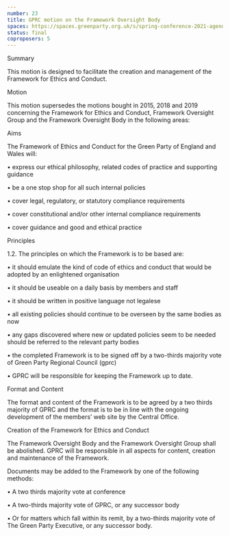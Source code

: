 ```yaml
---
number: 23
title: GPRC motion on the Framework Oversight Body
spaces: https://spaces.greenparty.org.uk/s/spring-conference-2021-agenda-forum2/?contentId=78601
status: final
coproposers: 5
---
```

Summary


This motion is designed to facilitate the creation and management of the Framework for Ethics and Conduct.


Motion


This motion supersedes the motions bought in 2015, 2018 and 2019 concerning the Framework for Ethics and Conduct, Framework Oversight Group and the Framework Oversight Body in the following areas:


Aims


The Framework of Ethics and Conduct for the Green Party of England and Wales will:


•	express our ethical philosophy, related codes of practice and supporting guidance


•	be a one stop shop for all such internal policies


•	cover legal, regulatory, or statutory compliance requirements


•	cover constitutional and/or other internal compliance requirements


•	cover guidance and good and ethical practice


Principles


1.2.  The principles on which the Framework is to be based are:


•	it should emulate the kind of code of ethics and conduct that would be adopted by an enlightened organisation


•	it should be useable on a daily basis by members and staff


•	it should be written in positive language not legalese  


•	all existing policies should continue to be overseen by the same bodies as now


•	any gaps discovered where new or updated policies seem to be needed should be referred to the relevant party bodies


•	the completed Framework is to be signed off by a two-thirds majority vote of Green Party Regional Council (gprc)


•	GPRC will be responsible for keeping the Framework up to date.


Format and Content


The format and content of the Framework is to be agreed by a two thirds majority of GPRC and the format is to be in line with the ongoing development of the members’ web site by the Central Office.


Creation of the Framework for Ethics and Conduct


The Framework Oversight Body and the Framework Oversight Group shall be abolished.  GPRC will be responsible in all aspects for content, creation and maintenance of the Framework.


Documents may be added to the Framework by one of the following methods:


•	A two thirds majority vote at conference


•	A two-thirds majority vote of GPRC, or any successor body


•	Or for matters which fall within its remit, by a two-thirds majority vote of The Green Party Executive, or any successor body.
